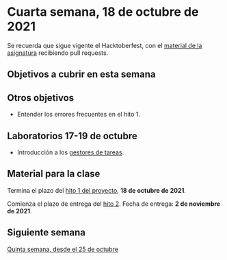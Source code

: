 # Cuarta semana, 18 de octubre de 2021

Se recuerda que sigue vigente el Hacktoberfest, con el [material de la
asignatura](https://github.com/JJ/CC) recibiendo pull requests.

## Objetivos a cubrir en esta semana



## Otros objetivos

* Entender los errores frecuentes en el hito 1.

## Laboratorios 17-19 de octubre

* Introducción a los [gestores de
  tareas](http://jj.github.io/IV/preso/gestores-tareas.html).

## Material para la clase

Termina el plazo del [hito 1 del
proyecto](http://jj.github.io/CC/documentos/proyecto/1.Infraestructura), **18 de
octubre de 2021**.

Comienza el plazo de entrega del [hito
2](http://jj.github.io/CC/documentos/proyecto/2.Tests). Fecha de entrega: **2 de
noviembre de 2021**.

## Siguiente semana

[Quinta semana, desde el 25 de octubre ](05-semana.md)
